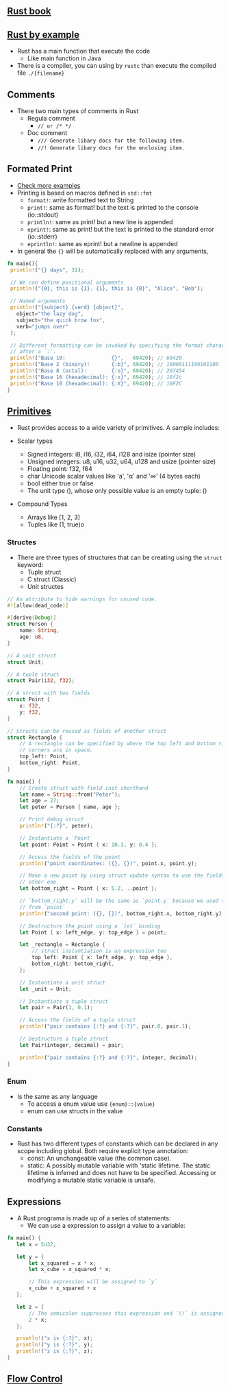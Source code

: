 ## [Rust book](https://doc.rust-lang.org/book/)

## [Rust by example](https://doc.rust-lang.org/rust-by-example/)

- Rust has a main function that execute the code
  - Like main function in Java
- There is a compiler, you can using by `rustc` than execute the compiled file `./{filename}`

## Comments

- There two main types of comments in Rust
  - Regula comment
    - `// or /* */`
  - Doc comment
    - `/// Generate libary docs for the following item.`
    - `//! Generate libary docs for the enclosing item.`

## Formated Print

- [Check more examples](https://doc.rust-lang.org/rust-by-example/hello/print.html)
- Printing is based on macros defined in `std::fmt`
  - `format!`: write formatted text to String
  - `print!`: same as format! but the text is printed to the console (io::stdout)
  - `println!`: same as print! but a new line is appended
  - `eprint!`: same as print! but the text is printed to the standard error (io::stderr)
  - `eprintln!`: same as eprint! but a newline is appended
- In general the `{}` will be automatically replaced with any arguments,

```rust
fn main(){
 println!("{} days", 31);

 // We can define positional arguments
 println!("{0}, this is {1}. {1}, this is {0}", "Alice", "Bob");

 // Named arguments
 println!("{subject} {verd} {object}",
   object="the lazy dog",
   subject="the quick brow fox",
   verb="jumps over"
 );

 // Different formatting can be invoked by specifying the format character
 // after a `:`.
 println!("Base 10:               {}",   69420); // 69420
 println!("Base 2 (binary):       {:b}", 69420); // 10000111100101100
 println!("Base 8 (octal):        {:o}", 69420); // 207454
 println!("Base 16 (hexadecimal): {:x}", 69420); // 10f2c
 println!("Base 16 (hexadecimal): {:X}", 69420); // 10F2C
}

```

## [Primitives](https://doc.rust-lang.org/rust-by-example/primitives.html)

- Rust provides access to a wide variety of primitives. A sample includes:

- Scalar types
  - Signed integers: i8, i16, i32, i64, i128 and isize (pointer size)
  - Unsigned integers: u8, u16, u32, u64, u128 and usize (pointer size)
  - Floating point: f32, f64
  - char Unicode scalar values like 'a', 'α' and '∞' (4 bytes each)
  - bool either true or false
  - The unit type (), whose only possible value is an empty tuple: ()
- Compound Types
  - Arrays like [1, 2, 3]
  - Tuples like (1, true)o

### Structes

- There are three types of structures that can be creating using the `struct` keyword:
  - Tuple struct
  - C struct (Classic)
  - Unit structes

```rust
// An attribute to hide warnings for unused code.
#![allow(dead_code)]

#[derive(Debug)]
struct Person {
    name: String,
    age: u8,
}

// A unit struct
struct Unit;

// A tuple struct
struct Pair(i32, f32);

// A struct with two fields
struct Point {
    x: f32,
    y: f32,
}

// Structs can be reused as fields of another struct
struct Rectangle {
    // A rectangle can be specified by where the top left and bottom right
    // corners are in space.
    top_left: Point,
    bottom_right: Point,
}

fn main() {
    // Create struct with field init shorthand
    let name = String::from("Peter");
    let age = 27;
    let peter = Person { name, age };

    // Print debug struct
    println!("{:?}", peter);

    // Instantiate a `Point`
    let point: Point = Point { x: 10.3, y: 0.4 };

    // Access the fields of the point
    println!("point coordinates: ({}, {})", point.x, point.y);

    // Make a new point by using struct update syntax to use the fields of our
    // other one
    let bottom_right = Point { x: 5.2, ..point };

    // `bottom_right.y` will be the same as `point.y` because we used that field
    // from `point`
    println!("second point: ({}, {})", bottom_right.x, bottom_right.y);

    // Destructure the point using a `let` binding
    let Point { x: left_edge, y: top_edge } = point;

    let _rectangle = Rectangle {
        // struct instantiation is an expression too
        top_left: Point { x: left_edge, y: top_edge },
        bottom_right: bottom_right,
    };

    // Instantiate a unit struct
    let _unit = Unit;

    // Instantiate a tuple struct
    let pair = Pair(1, 0.1);

    // Access the fields of a tuple struct
    println!("pair contains {:?} and {:?}", pair.0, pair.1);

    // Destructure a tuple struct
    let Pair(integer, decimal) = pair;

    println!("pair contains {:?} and {:?}", integer, decimal);
}
```

### Enum

- Is the same as any language
  - To access a enum value use `{enum}::{value}`
  - enum can use structs in the value

### Constants

- Rust has two different types of constants which can be declared in any scope including global. Both require explicit type annotation:
  - const: An unchangeable value (the common case).
  - static: A possibly mutable variable with 'static lifetime. The static lifetime is inferred and does not have to be specified. Accessing or modifying a mutable static variable is unsafe.

## Expressions

- A Rust programa is made up of a series of statements:
  - We can use a expression to assign a value to a variable:

```rust
fn main() {
   let x = 5u32;

   let y = {
       let x_squared = x * x;
       let x_cube = x_squared * x;

       // This expression will be assigned to `y`
       x_cube + x_squared + x
   };

   let z = {
       // The semicolon suppresses this expression and `()` is assigned to `z`
       2 * x;
   };

   println!("x is {:?}", x);
   println!("y is {:?}", y);
   println!("z is {:?}", z);
}
```

## [Flow Control](https://doc.rust-lang.org/rust-by-example/flow_control.html)
